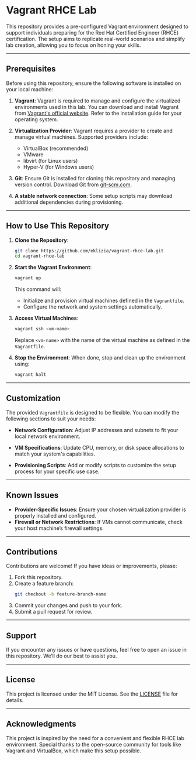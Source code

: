 # Vagrant RHCE Lab

This repository provides a pre-configured Vagrant environment designed to support individuals preparing for the Red Hat Certified Engineer (RHCE) certification. The setup aims to replicate real-world scenarios and simplify lab creation, allowing you to focus on honing your skills.

---

## Prerequisites

Before using this repository, ensure the following software is installed on your local machine:

1. **Vagrant**: Vagrant is required to manage and configure the virtualized environments used in this lab. You can download and install Vagrant from [Vagrant's official website](https://www.vagrantup.com/). Refer to the installation guide for your operating system.

2. **Virtualization Provider**: Vagrant requires a provider to create and manage virtual machines. Supported providers include:
   - VirtualBox (recommended)
   - VMware
   - libvirt (for Linux users)
   - Hyper-V (for Windows users)

3. **Git**: Ensure Git is installed for cloning this repository and managing version control. Download Git from [git-scm.com](https://git-scm.com/).

4. **A stable network connection**: Some setup scripts may download additional dependencies during provisioning.

---

## How to Use This Repository

1. **Clone the Repository**:
   ```bash
   git clone https://github.com/eklizia/vagrant-rhce-lab.git
   cd vagrant-rhce-lab
   ```

2. **Start the Vagrant Environment**:
   ```bash
   vagrant up
   ```
   This command will:
   - Initialize and provision virtual machines defined in the `Vagrantfile`.
   - Configure the network and system settings automatically.

3. **Access Virtual Machines**:
   ```bash
   vagrant ssh <vm-name>
   ```
   Replace `<vm-name>` with the name of the virtual machine as defined in the `Vagrantfile`.

4. **Stop the Environment**:
   When done, stop and clean up the environment using:
   ```bash
   vagrant halt
   ```

---

## Customization

The provided `Vagrantfile` is designed to be flexible. You can modify the following sections to suit your needs:

- **Network Configuration**:
  Adjust IP addresses and subnets to fit your local network environment.

- **VM Specifications**:
  Update CPU, memory, or disk space allocations to match your system's capabilities.

- **Provisioning Scripts**:
  Add or modify scripts to customize the setup process for your specific use case.

---

## Known Issues

- **Provider-Specific Issues**: Ensure your chosen virtualization provider is properly installed and configured.
- **Firewall or Network Restrictions**: If VMs cannot communicate, check your host machine’s firewall settings.

---

## Contributions

Contributions are welcome! If you have ideas or improvements, please:

1. Fork this repository.
2. Create a feature branch:
   ```bash
   git checkout -b feature-branch-name
   ```
3. Commit your changes and push to your fork.
4. Submit a pull request for review.

---

## Support

If you encounter any issues or have questions, feel free to open an issue in this repository. We’ll do our best to assist you.

---

## License

This project is licensed under the MIT License. See the [LICENSE](LICENSE) file for details.

---

## Acknowledgments

This project is inspired by the need for a convenient and flexible RHCE lab environment. Special thanks to the open-source community for tools like Vagrant and VirtualBox, which make this setup possible.


